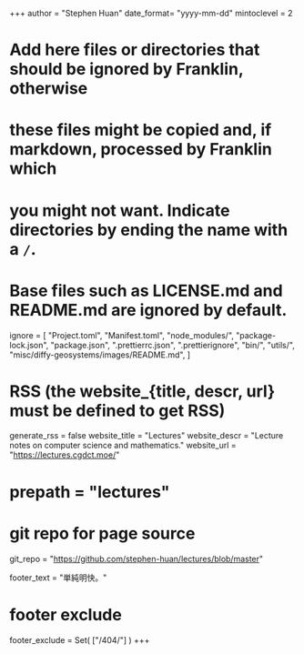 <!--
Add here global page variables to use throughout your website.
-->
+++
author = "Stephen Huan"
date_format= "yyyy-mm-dd"
mintoclevel = 2

# Add here files or directories that should be ignored by Franklin, otherwise
# these files might be copied and, if markdown, processed by Franklin which
# you might not want. Indicate directories by ending the name with a `/`.
# Base files such as LICENSE.md and README.md are ignored by default.
ignore = [
    "Project.toml",
    "Manifest.toml",
    "node_modules/",
    "package-lock.json",
    "package.json",
    ".prettierrc.json",
    ".prettierignore",
    "bin/",
    "utils/",
    "misc/diffy-geosystems/images/README.md",
]

# RSS (the website_{title, descr, url} must be defined to get RSS)
generate_rss = false
website_title = "Lectures"
website_descr = "Lecture notes on computer science and mathematics."
website_url   = "https://lectures.cgdct.moe/"
# prepath = "lectures"

# git repo for page source
git_repo = "https://github.com/stephen-huan/lectures/blob/master"

footer_text = "単純明快。"

# footer exclude
footer_exclude = Set(
    ["/404/"]
)
+++
